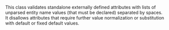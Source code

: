 This class validates standalone externally defined attributes with lists of unparsed entity name values (that must be declared) separated by spaces. It disallows attributes that require further value normalization or substitution with default or fixed default values.